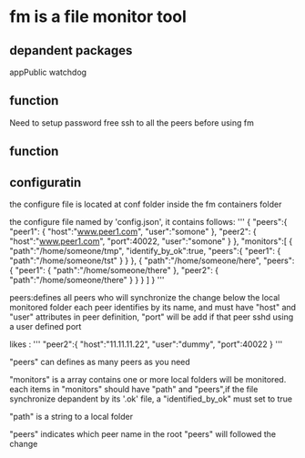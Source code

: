 # fm is a file monitor tool
## depandent packages
appPublic
watchdog

## function

Need to setup password free ssh to all the peers before using fm

## function
## configuratin
the configure file is located at conf folder inside the fm containers folder

the configure file named by 'config.json', it contains follows:
'''
{
	"peers":{
			"peer1": {
				"host":"www.peer1.com",
				"user":"somone"
			},
			"peer2": {
				"host":"www.peer1.com",
				"port":40022,
				"user":"somone"
			}
	},
	"monitors":[
		{
			"path":"/home/someone/tmp",
			"identify_by_ok":true,
			"peers":{
					"peer1": {
						"path":"/home/someone/tst"
					}
			}
		},
		{
			"path":"/home/someone/here",
			"peers":{
					"peer1": {
						"path":"/home/someone/there"
					},
					"peer2": {
						"path":"/home/someone/there"
					}
			}
		}
	]
}
'''

peers:defines all peers who will synchronize the change below the local monitored folder 
each peer identifies by its name, and must have "host" and "user" attributes in peer definition, "port" will be add if that peer sshd using a user defined port

likes :
'''
"peer2":{
	"host":"11.11.11.22",
	"user":"dummy",
	"port":40022
}
'''

"peers" can defines as many peers as you need


"monitors" is a array contains one or more local folders will be monitored.
each items in "monitors" should have "path" and "peers",if the file synchronize depandent by its '.ok' file, a "identified_by_ok" must set to true 

"path" is a string to a local folder

"peers" indicates which peer name in the root "peers" will followed the change
